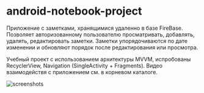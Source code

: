 # android-notebook-project

Приложение с заметками, хранящимися удаленно в базе FireBase.
Позволяет авторизованному пользователю просматривать, добавлять, удалять, редактировать заметки.
Заметки упорядочиваются по дате изменении и обновляют порядок после редактирования или просмотра.

Учебный проект с использованием архитектуры MVVM, испробованы RecyclerView, Navigation (SingleActivity + Fragments).
Видео взаимодействя с приложением см. в корневом каталоге.

![screenshots](https://user-images.githubusercontent.com/43678315/180805773-22029eed-ce6c-4812-a63a-e7f7dc988fe0.png)

